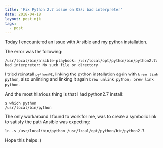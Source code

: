```yaml
---
title: 'Fix Python 2.7 issue on OSX: bad interpreter'
date: 2018-04-18
layout: post.njk
tags:
  - post
---
```


Today I encountered an issue with Ansible and my python installation.

The error was the following:

```
/usr/local/bin/ansible-playbook: /usr/local/opt/python/bin/python2.7: bad interpreter: No such file or directory
```

I tried reinstall `python@2`, linking the python installation again with `brew link python`, also unlinking and linking it again `brew unlink python; brew link python`.

And the most hilarious thing is that I had python2.7 install:

```
$ which python
/usr/local/bin/python
```

The only workaround I found to work for me, was to create a symbolic link to satisfy the path Ansible was expecting:

```
ln -s /usr/local/bin/python /usr/local/opt/python/bin/python2.7
```

Hope this helps :)
